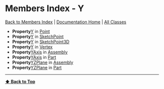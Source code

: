 # Members Index - Y

[ Back to Members Index](Members-Index) | [Documentation Home](../README.md) | [All Classes](Classes)

- **Property**[Y](Point#y) in [Point](Point)
- **Property**[Y](SketchPoint#y) in [SketchPoint](SketchPoint)
- **Property**[Y](SketchPoint3D#y) in [SketchPoint3D](SketchPoint3D)
- **Property**[Y](Vertex#y) in [Vertex](Vertex)
- **Property**[YAxis](Assembly#yaxis) in [Assembly](Assembly)
- **Property**[YAxis](Part#yaxis) in [Part](Part)
- **Property**[YZPlane](Assembly#yzplane) in [Assembly](Assembly)
- **Property**[YZPlane](Part#yzplane) in [Part](Part)

---
**[⬆ Back to Top](#members-index-y)**

